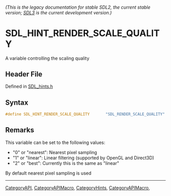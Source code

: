 ###### (This is the legacy documentation for stable SDL2, the current stable version; [SDL3](https://wiki.libsdl.org/SDL3/) is the current development version.)
# SDL_HINT_RENDER_SCALE_QUALITY

A variable controlling the scaling quality

## Header File

Defined in [SDL_hints.h](https://github.com/libsdl-org/SDL/blob/SDL2/include/SDL_hints.h)

## Syntax

```c
#define SDL_HINT_RENDER_SCALE_QUALITY       "SDL_RENDER_SCALE_QUALITY"
```

## Remarks

This variable can be set to the following values:

- "0" or "nearest": Nearest pixel sampling
- "1" or "linear": Linear filtering (supported by OpenGL and Direct3D)
- "2" or "best": Currently this is the same as "linear"

By default nearest pixel sampling is used

----
[CategoryAPI](CategoryAPI), [CategoryAPIMacro](CategoryAPIMacro), [CategoryHints](CategoryHints), [CategoryAPIMacro](CategoryAPIMacro), 

